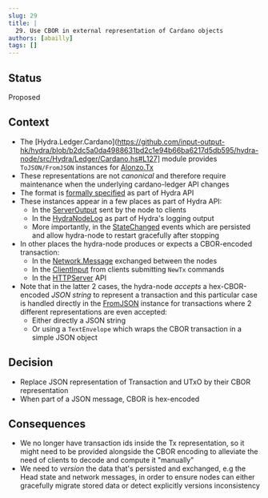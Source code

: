 ```yaml
---
slug: 29
title: |
  29. Use CBOR in external representation of Cardano objects
authors: [abailly]
tags: []
---
```


## Status

Proposed

## Context

* The [Hydra.Ledger.Cardano](https://github.com/input-output-hk/hydra/blob/b2dc5a0da4988631bd2c1e94b66ba6217d5db595/hydra-node/src/Hydra/Ledger/Cardano.hs#L127] module provides `ToJSON/FromJSON` instances for [Alonzo.Tx](https://github.com/input-output-hk/hydra/blob/b2dc5a0da4988631bd2c1e94b66ba6217d5db595/hydra-node/src/Hydra/Ledger/Cardano/Json.hs#L361)
* These representations are not _canonical_ and therefore require maintenance when the underlying cardano-ledger API changes
* The format is [formally specified](https://github.com/input-output-hk/hydra/blob/b2dc5a0da4988631bd2c1e94b66ba6217d5db595/hydra-node/json-schemas/api.yaml#L1473) as part of Hydra API
* These instances appear in a few places as part of Hydra API:
  * In the [ServerOutput](https://github.com/input-output-hk/hydra/blob/b2dc5a0da4988631bd2c1e94b66ba6217d5db595/hydra-node/src/Hydra/API/ServerOutput.hs#L51) sent by the node to clients
  * In the [HydraNodeLog](https://github.com/input-output-hk/hydra/blob/b2dc5a0da4988631bd2c1e94b66ba6217d5db595/hydra-node/src/Hydra/Node.hs#L122) as part of Hydra's logging output
  * More importantly, in the [StateChanged](https://github.com/input-output-hk/hydra/blob/b2dc5a0da4988631bd2c1e94b66ba6217d5db595/hydra-node/src/Hydra/HeadLogic/Outcome.hs#L46) events which are persisted and allow hydra-node to restart gracefully after stopping
* In other places the hydra-node produces or expects a CBOR-encoded transaction:
  * In the [Network.Message](https://github.com/input-output-hk/hydra/blob/b2dc5a0da4988631bd2c1e94b66ba6217d5db595/hydra-node/src/Hydra/Network/Message.hs#L20) exchanged between the nodes
  * In the [ClientInput](https://github.com/input-output-hk/hydra/blob/b2dc5a0da4988631bd2c1e94b66ba6217d5db595/hydra-node/src/Hydra/API/ClientInput.hs#L9) from clients submitting `NewTx` commands
  * In the [HTTPServer](https://github.com/input-output-hk/hydra/blob/b2dc5a0da4988631bd2c1e94b66ba6217d5db595/hydra-node/src/Hydra/API/HTTPServer.hs#L297) API
* Note that in the latter 2 cases, the hydra-node _accepts_ a hex-CBOR-encoded _JSON string_ to represent a transaction and this particular case is handled directly in the [FromJSON](https://github.com/input-output-hk/hydra/blob/b2dc5a0da4988631bd2c1e94b66ba6217d5db595/hydra-node/src/Hydra/Ledger/Cardano/Json.hs#L388) instance for transactions where 2 different representations are even accepted:
  * Either directly a JSON string
  * Or using a `TextEnvelope` which wraps the CBOR transaction in a simple JSON object

## Decision

* Replace JSON representation of Transaction and UTxO by their CBOR representation
* When part of a JSON message, CBOR is hex-encoded

## Consequences

* We no longer have transaction ids inside the Tx representation, so it might need to be provided alongside the CBOR encoding to alleviate the need of clients to decode and compute it "manually"
* We need to _version_ the data that's persisted and exchanged, e.g the Head state and network messages, in order to ensure nodes can either gracefully migrate stored data or detect explicitly versions inconsistency
